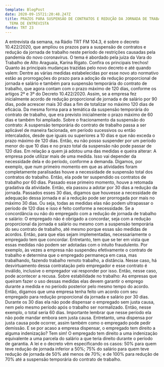 ```yaml
---
template: BlogPost
date: 2020-09-15T21:20:48.247Z
title: PRAZOS PARA SUSPENSÃO DE CONTRATOS E REDUÇÃO DA JORNADA DE TRABALHO SÃO
  TEMA DE ENTREVISTA
fonte: TRT 23
---
```

A entrevista da semana, na Rádio TRT FM 104.3, é sobre o decreto 10.422/2020, que ampliou os prazos para a suspensão de contratos e redução da jornada de trabalho neste período de restrições causadas pela pandemia do novo coronavírus. O tema é abordado pela juíza da Vara do Trabalho de Alto Araguaia, Karina Rigato. Confira os principais trechos! Quanto às principais mudanças trazidas pelo novo decreto e até quando valem: Dentre as várias medidas estabelecidas por esse novo ato normativo estão as prorrogações do prazo para a adoção da redução proporcional de jornada e salário e também para suspensão temporária do contrato de trabalho, que agora contam com o prazo máximo de 120 dias, conforme os artigos 2º e 3º do Decreto 10.422/2020. Assim, se a empresa fez inicialmente acordo de redução proporcional de jornada e de salário por 90 dias, pode acrescer mais 30 dias a fim de totalizar no máximo 120 dias de eficácia. Da mesma forma para a temática da suspensão temporária do contrato de trabalho, que era previsto inicialmente o prazo máximo de 60 dias e também foi ampliado. Sobre o fracionamento da suspensão do contrato: A suspensão temporária do contrato de trabalho passa a ser aplicável de maneira facionada, em período sucessivos ou então intercalados, desde que iguais ou superiores a 10 dias e que não exceda o prazo máximo de 120 dias. Então, eu não posso suspender por um período menor do que 10 dias e no prazo total da suspensão não pode passar de 120 dias. Em relação a quem já adotou uma das medidas e queira alterar: A empresa pode utilizar mais de uma medida. Isso vai depender da necessidade dela e do período, conforme a demanda. Digamos, por exemplo, que num primeiro momento em que as atividades foram completamente paralisadas houve a necessidade de suspensão total dos contratos do trabalho. Então, ela pode ter suspendido os contratos de trabalho por 60 dias. Passado esse primeiro momento, houve a retomada gradativa da atividade. Então, ela passou a adotar por 30 dias a redução da jornada. Passados esses 30 dias, digamos que houvesse a necessidade de adequação dessa jornada e aí a redução pode ser prorrogada por mais no máximo 30 dias. Ou seja, todas as medidas elas não podem ultrapassar o período de 120 dias e isso é feito conforme a necessidade. Se a concordância ou não do empregado com a redução de jornada de trabalho e salário: O empregado não é obrigado a concordar, seja com a redução proporcional da jornada e salário ou mesmo com a suspensão temporária do seu contrato de trabalho, até mesmo porque essas são medidas de acordos. Então, para que elas sejam implementadas, necessariamente o empregado tem que concordar. Entretanto, tem que se ter em vista que essas medidas não podem ser adotadas com o intuito fraudulento. Por exemplo, às vezes a empresa não suspendeu efetivamente o contrato de trabalho e determina que o empregado permaneça em casa, mas trabalhando, fazendo trabalho remoto trabalho, a distância. Nesse caso, há desvirtuamento dessa contratação pelo empregador e esse contrato é inválido, inclusive o empregador vai responder por isso. Então, nesse caso, pode acontecer a recusa. Sobre estabilidade no trabalho: As empresas que queiram fazer o uso dessas medidas elas devem garantir o emprego durante a medida e no período posterior pelo mesmo tempo do acordo. Então, digamos que uma empresa tenha feito um acordo com seu empregado para redução proporcional da jornada e salário por 30 dias. Durante os 30 dias ela não pode dispensar o empregado sem justa causa, nem pelo mesmo período após o trabalho ser normalizado. Então, nesse exemplo, o total seria 60 dias. Importante lembrar que nesse período ela não pode mandar embora sem justa causa. Entretanto, uma dispensa por justa causa pode ocorrer, assim também como o empregado pode pedir demissão. E se por acaso a empresa dispensar, o empregado tem direito a alguma indenização? Tem sim! O empregado tem direito a uma indenização equivalente a uma parcela do salário a que teria direito durante o período de garantia. A lei e o decreto vêm especificando os casos: 50% para quem teve redução de jornada inferior a 50%; 75% do salário para quem teve redução de jornada de 50% até menos de 70%; e de 100% para redução de 70% até a suspensão temporária do contrato de trabalho.